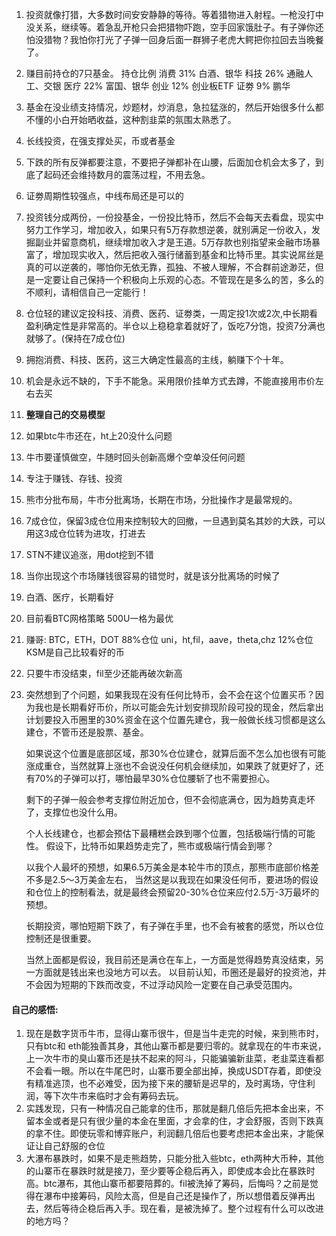 1. 投资就像打猎，大多数时间安安静静的等待。等着猎物进入射程。一枪没打中没关系，继续等。着急乱开枪只会把猎物吓跑，空手回家饿肚子。有子弹你还怕没猎物？我怕你打光了子弹一回身后面一群狮子老虎大鳄把你拉回去当晚餐了。

2. 赚目前持仓的7只基金。
   持仓比例
   消费 31% 白酒、银华
   科技 26% 通融人工、交银
   医疗 22% 富国、银华
   创业 12% 创业板ETF
   证劵 9% 鹏华
   
3. 基金在没业绩支持情况，炒题材，炒消息，急拉猛涨的，然后开始很多什么都不懂的小白开始晒收益，这种割韭菜的氛围太熟悉了。

4. 长线投资，在强支撑处买，币或者基金

5. 下跌的所有反弹都要注意，不要把子弹都补在山腰，后面加仓机会太多了，到底了起码还会维持数月的震荡过程，不用去急。

6. 证劵周期性较强点，中线布局还是可以的

7. 投资钱分成两份，一份投基金，一份投比特币，然后不会每天去看盘，现实中努力工作学习，增加收入，如果只有5万存款想逆袭，就别满足一份收入，发掘副业并留意商机，继续增加收入才是王道。5万存款也别指望来金融市场暴富了，增加现实收入，然后把收入强行储蓄到基金和比特币里。其实说屌丝是真的可以逆袭的，哪怕你无依无靠，孤独、不被人理解，不合群前途渺茫，但是一定要让自己保持一个积极向上乐观的心态。不管现在是多么的苦，多么的不顺利，请相信自己一定能行！

8. 仓位轻的建议定投科技、消费、医药、证劵类，一周定投1次或2次,中长期看盈利确定性是非常高的。半仓以上稳稳拿着就好了，饭吃7分饱，投资7分满也就够了。 ​​​​(保持在7成仓位)

9. 拥抱消费、科技、医药，这三大确定性最高的主线，躺赚下个十年。

10. 机会是永远不缺的，下手不能急。采用限价挂单方式去蹲，不能直接用市价左右去买

11. **整理自己的交易模型**

12. 如果btc牛市还在，ht上20没什么问题

13. 牛市要谨慎做空，牛随时回头创新高爆个空单没任何问题

14. 专注于赚钱、存钱、投资

15. 熊市分批布局，牛市分批离场，长期在市场，分批操作才是最常规的。

16. 7成仓位，保留3成仓位用来控制较大的回撤，一旦遇到莫名其妙的大跌，可以用这3成仓位转为进攻，打进去

17. STN不建议追涨，用dot挖到不错

18. 当你出现这个市场赚钱很容易的错觉时，就是该分批离场的时候了

19. 白酒、医疗，长期看好

20. 目前看BTC网格策略 500U一格为最优

21. 赚哥: BTC，ETH，DOT 88%仓位
    uni，ht,fil，aave，theta,chz 12%仓位
    KSM是自己比较看好的币
    
22. 只要牛市没结束，fil至少还能再破次新高

23. 突然想到了个问题，如果我现在没有任何比特币，会不会在这个位置买币？因为我也是长期看好币价，所以可能会先计划安排现阶段可投的现金，然后拿出计划要投入币圈里的30%资金在这个位置先建仓，我一般做长线习惯都是这么建仓，不管币还是股票、基金。

    如果说这个位置是底部区域，那30%仓位建仓，就算后面不怎么加也很有可能涨成重仓，当然就算上涨也不会说没任何机会继续加，如果跌了就更好了，还有70%的子弹可以打，哪怕最早30%仓位腰斩了也不需要担心。

    剩下的子弹一般会参考支撑位附近加仓，但不会彻底满仓，因为趋势真走坏了，支撑位也没什么用。

    个人长线建仓，也都会预估下最糟糕会跌到哪个位置，包括极端行情的可能性。
    假设下，比特币如果趋势走完了，熊市或极端行情会到哪？

    以我个人最坏的预想，如果6.5万美金是本轮牛市的顶点，那熊市底部价格差不多是2.5～3万美金左右，
    当然这是以我现在如果没任何币，要进场的假设和仓位上的控制看法，就是最终会预留20-30%仓位来应付2.5万-3万最坏的预想。

    长期投资，哪怕短期下跌了，有子弹在手里，也不会有被套的感觉，所以仓位控制还是很重要。

    当然上面都是假设，我目前还是满仓在车上，一方面是觉得趋势真没结束，另一方面就是钱出来也没地方可以去。
    以目前认知，币圈还是最好的投资池，并不会因为短期的下跌而改变，不过浮动风险一定要在自己承受范围内。





#### 自己的感悟:

1. 现在是数字货币牛市，显得山寨币很牛，但是当牛走完的时候，来到熊市时，只有btc和 eth能独善其身，其他山寨币都是要归零的。就拿现在的牛市来说，上一次牛市的臭山寨币还是扶不起来的阿斗，只能骗骗新韭菜，老韭菜连看都不会看一眼。所以在牛尾巴时，山寨币要全部出掉，换成USDT存着，即使没有精准逃顶，也不必难受，因为接下来的腰斩是迟早的，及时离场，守住利润，等下次牛市来临时才会有筹码去玩。
2. 实践发现，只有一种情况自己能拿的住币，那就是翻几倍后先把本金出来，不留本金或者是只有很少量的本金在里面，才会拿的住，才会舒服，否则下跌真的拿不住。即使玩零和博弈账户，利润翻几倍后也要考虑把本金出来，才能保证让自己舒服的仓位
3. 大瀑布暴跌时，如果不是走熊趋势，只能分批入些btc，eth两种大币种，其他的山寨币在暴跌时就是接刀，至少要等企稳后再入，即使成本会比在暴跌时高。btc瀑布，其他山寨币都要陪葬的。fil被洗掉了筹码，后悔吗？之前是觉得在瀑布中接筹码，风险太高，但是自己还是操作了，所以想借着反弹再出去，然后等待企稳后再入手。现在看，是被洗掉了。整个过程有什么可以改进的地方吗？







